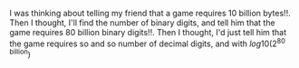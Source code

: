 I was thinking about telling my friend that a game requires 10 billion bytes!!. Then I thought, I'll find the number of binary digits, and tell him that the game requires 80 billion binary digits!!. Then I thought, I'd just tell him that the game requires so and so number of decimal digits, and with $log10(2^\text{80 billion})$   